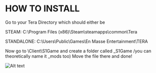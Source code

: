 # HOW TO INSTALL 

Go to your Tera Directory which should either be 

STEAM:  C:\Program Files (x86)\Steam\steamapps\common\Tera

STANDALONE:  C:\Users\Public\Games\En Masse Entertainment\TERA

Now go to \Client\S1Game and create a folder called _S1Game /you can theoretically name it _mods too)
Move the file there and done!

![Alt text](https://i.imgur.com/Xu2BkQr.png?raw=true "Preview")

